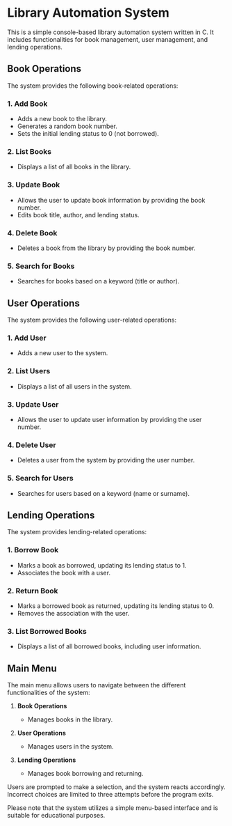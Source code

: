 # Library Automation System

This is a simple console-based library automation system written in C. It includes functionalities for book management, user management, and lending operations.

## Book Operations

The system provides the following book-related operations:

### 1. Add Book

- Adds a new book to the library.
- Generates a random book number.
- Sets the initial lending status to 0 (not borrowed).

### 2. List Books

- Displays a list of all books in the library.

### 3. Update Book

- Allows the user to update book information by providing the book number.
- Edits book title, author, and lending status.

### 4. Delete Book

- Deletes a book from the library by providing the book number.

### 5. Search for Books

- Searches for books based on a keyword (title or author).

## User Operations

The system provides the following user-related operations:

### 1. Add User

- Adds a new user to the system.

### 2. List Users

- Displays a list of all users in the system.

### 3. Update User

- Allows the user to update user information by providing the user number.

### 4. Delete User

- Deletes a user from the system by providing the user number.

### 5. Search for Users

- Searches for users based on a keyword (name or surname).

## Lending Operations

The system provides lending-related operations:

### 1. Borrow Book

- Marks a book as borrowed, updating its lending status to 1.
- Associates the book with a user.

### 2. Return Book

- Marks a borrowed book as returned, updating its lending status to 0.
- Removes the association with the user.

### 3. List Borrowed Books

- Displays a list of all borrowed books, including user information.

## Main Menu

The main menu allows users to navigate between the different functionalities of the system:

1. **Book Operations**

   - Manages books in the library.

2. **User Operations**

   - Manages users in the system.

3. **Lending Operations**
   - Manages book borrowing and returning.

Users are prompted to make a selection, and the system reacts accordingly. Incorrect choices are limited to three attempts before the program exits.

Please note that the system utilizes a simple menu-based interface and is suitable for educational purposes.
